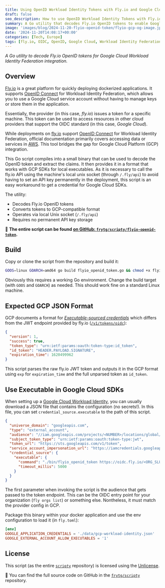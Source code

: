 ```yaml
---
title: Using OpenID Workload Identity Tokens with Fly.io and Google Cloud
draft: false
seo_description: How to use OpenID Workload Identity Tokens with Fly.io.
summary: A Go utility that decodes Fly.io OpenID tokens to enable Google Cloud Workload Identity Federation integration without managing service account keys.
image: 'images/blog/2024-11-20-flyio-openid-token/flyio-gcp-og-image.jpg'
date: '2024-11-20T14:08:17+00:00'
categories: [Tech, Europe]
tags: [fly.io, OIDC, OpenID, Google Cloud, Workload Identity Federation]
---
```


_A Go utility to decode Fly.io OpenID tokens for Google Cloud Workload Identity Federation integration._

## Overview

[Fly.io](https://fly.io/) is a great platform for quickly deploying dockerized applications. It supports [OpenID Connect](https://fly.io/docs/security/openid-connect/) for Workload Identity Federation, which allows you to use a Google Cloud service account without having to manage keys or store them in the application.

Essentially, the provider (in this case, _fly.io_) issues a token for a specific machine. This token can be used to access resources in other cloud providers that support the OIDC standard (in this case, _Google Cloud_).

While deployments on [fly.io](https://fly.io/) support [OpenID Connect](https://fly.io/docs/security/openid-connect/) for Workload Identity Federation, official documentation primarily covers accessing data or services in [AWS](https://fly.io/blog/oidc-cloud-roles/). This tool bridges the gap for Google Cloud Platform (GCP) integration.

This Go script compiles into a small binary that can be used to decode the OpenID token and extract the claims. It then provides it in a format that works with GCP SDKs for local executables. As it is necessary to call the fly.io API using the machine's local unix socket (through `/.fly/api`) to avoid having to set an API key permanently in the deployment, this script is an easy workaround to get a credential for Google Cloud SDKs.

The utility:

- Decodes Fly.io OpenID tokens
- Converts tokens to GCP-compatible format
- Operates via local Unix socket (`/.fly/api`)
- Requires no permanent API key storage

🔗 **The entire script can be found [on GitHub: `frytg/scripty/flyio-openid-token`](https://github.com/frytg/scripty/tree/main/flyio-openid-token).**

## Build

Copy or clone the script from the repository and build it:

```bash
GOOS=linux GOARCH=amd64 go build flyio_openid_token.go && chmod +x flyio_openid_token
```

Obviously this requires a working Go environment. Change the build target (with `GOOS` and `GOARCH`) as needed. This should work fine on a standard Linux machine.

## Expected GCP JSON Format

GCP documents a format for [_Executable-sourced credentials_](https://cloud.google.com/iam/docs/workload-identity-federation-with-other-providers#create-credential-config) which differs from the JWT endpoint provided by fly.io ([`/v1/tokens/oidc`](https://fly.io/docs/machines/api/tokens-resource/)):

```json
{
  "version": 1,
  "success": true,
  "token_type": "urn:ietf:params:oauth:token-type:id_token",
  "id_token": "HEADER.PAYLOAD.SIGNATURE",
  "expiration_time": 1620499962
}
```

This script parses the raw fly.io JWT token and outputs it in the GCP format using `exp` for `expiration_time` and the full unparsed token as `id_token`.

## Use Executable in Google Cloud SDKs

When setting up a [Google Cloud Workload Identity](https://cloud.google.com/iam/docs/workload-identity-federation-with-other-providers), you can usually download a JSON file that contains the configuration (no secrets!). In this file, you can set `credential_source.executable` to the path of this script.

```json
{
  "universe_domain": "googleapis.com",
  "type": "external_account",
  "audience": "//iam.googleapis.com/projects/<NUMBER>/locations/global/workloadIdentityPools/<POOL_NAME>/providers/<PROVIDER_NAME>",
  "subject_token_type": "urn:ietf:params:oauth:token-type:jwt",
  "token_url": "https://sts.googleapis.com/v1/token",
  "service_account_impersonation_url": "https://iamcredentials.googleapis.com/v1/projects/-/serviceAccounts/<EMAIL>:generateAccessToken",
  "credential_source": {
    "executable": {
      "command": "./bin/flyio_openid_token https://oidc.fly.io/<ORG_SLUG>",
      "timeout_millis": 5000
    }
  }
}
```

The first parameter when invoking the script is the audience that gets passed to the token endpoint. This can be the OIDC entry point for your organization (`fly orgs list`) or something else. Nontheless, it must match the provider config in GCP.

Package this binary within your docker application and use the env configuration to load it (in `fly.toml`):

```toml
[env]
GOOGLE_APPLICATION_CREDENTIALS = './data/gcp-workload-identity.json'
GOOGLE_EXTERNAL_ACCOUNT_ALLOW_EXECUTABLES = '1'
```

## License

This script (as the entire [`scripty`](https://github.com/frytg/scripty) repository) is licensed using the [Unlicense](https://github.com/frytg/scripty/tree/main/LICENSE).

🔗 You can find the full source code on GitHub in the [`frytg/scripty`](https://github.com/frytg/scripty/tree/main/flyio-openid-token) repository.
